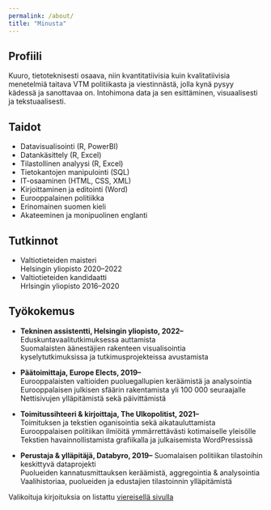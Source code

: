 ```yaml
---
permalink: /about/
title: "Minusta"
---
```


## Profiili
Kuuro, tietoteknisesti osaava, niin kvantitatiivisia kuin kvalitatiivisia menetelmiä taitava VTM politiikasta ja viestinnästä, jolla kynä pysyy kädessä ja sanottavaa on. Intohimona data ja sen esittäminen, visuaalisesti ja tekstuaalisesti.

## Taidot
- Datavisualisointi (R, PowerBI)
- Datankäsittely (R, Excel)
- Tilastollinen analyysi (R, Excel)
- Tietokantojen manipulointi (SQL)
- IT-osaaminen (HTML, CSS, XML)
- Kirjoittaminen ja editointi (Word)
- Eurooppalainen politiikka
- Erinomainen suomen kieli
- Akateeminen ja monipuolinen englanti

## Tutkinnot
- Valtiotieteiden maisteri<br>Helsingin yliopisto 2020–2022
- Valtiotieteiden kandidaatti<br>Hrlsingin yliopisto 2016–2020

## Työkokemus
- **Tekninen assistentti, Helsingin yliopisto, 2022–**<br>
Eduskuntavaalitutkimuksessa auttamista<br>
Suomalaisten äänestäjien rakenteen visualisointia<br>
kyselytutkimuksissa ja tutkimusprojekteissa avustamista<br>

- **Päätoimittaja, Europe Elects, 2019–**<br>
Eurooppalaisten valtioiden puoluegallupien keräämistä ja analysointia<br>
Eurooppalaisen julkisen sfäärin rakentamista yli 100 000 seuraajalle<br>
Nettisivujen ylläpitämistä sekä päivittämistä<br>

- **Toimitussihteeri & kirjoittaja, The Ulkopolitist, 2021–**<br>
Toimituksen ja tekstien oganisointia sekä aikatauluttamista<br>
Eurooppalaisen politiikan ilmiöitä ymmärrettävästi kotimaiselle yleisölle<br>
Tekstien havainnollistamista grafiikalla ja julkaisemista WordPressissä<br>

- **Perustaja & ylläpitäjä, Databyro, 2019–**
Suomalaisen politiikan tilastoihin keskittyvä dataprojekti<br>
Puolueiden kannatusmittauksen keräämistä, aggregointia & analysointia<br>
Vaalihistoriaa, puolueiden ja edustajien tilastoinnin ylläpitämistä<br>

Valikoituja kirjoituksia on listattu [viereisellä sivulla](/works)
